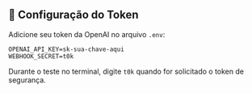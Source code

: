 
## 🔐 Configuração do Token

Adicione seu token da OpenAI no arquivo `.env`:

```
OPENAI_API_KEY=sk-sua-chave-aqui
WEBHOOK_SECRET=t0k
```

Durante o teste no terminal, digite `t0k` quando for solicitado o token de segurança.
